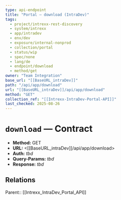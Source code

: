 ```yaml
---
type: api-endpoint
title: "Portal — download (IntraDev)"
tags:
  - project/intrexx-rest-discovery
  - system/intrexx
  - app/intradev
  - env/dev
  - exposure/internal-nonprod
  - collection/portal
  - status/wip
  - spec/none
  - lang/de
  - endpoint/download
  - method/get
owner: "Team Integration"
base_url: "[[BaseURL_intraDev]]"
path: "/api/app/download"
url: "[[BaseURL_intraDev]]/api/app/download"
method: "GET"
collection_ref: "[[Intrexx-IntraDev-Portal-API]]"
last_checked: 2025-08-26
---
```


# `download` — Contract
- **Method:** GET  
- **URL:** <[[BaseURL_intraDev]]/api/app/download>  
- **Auth:** _tbd_  
- **Query-Params:** _tbd_  
- **Response:** _tbd_

## Relations
Parent:: [[Intrexx_IntraDev_Portal_API]]
